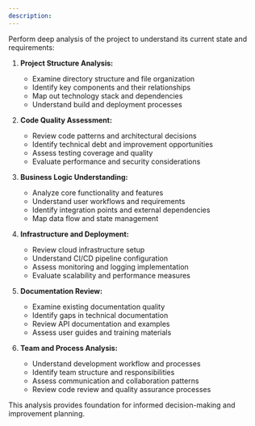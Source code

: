 ```yaml
---
description:
---
```


Perform deep analysis of the project to understand its current state and requirements:

1. **Project Structure Analysis:**
   - Examine directory structure and file organization
   - Identify key components and their relationships
   - Map out technology stack and dependencies
   - Understand build and deployment processes

2. **Code Quality Assessment:**
   - Review code patterns and architectural decisions
   - Identify technical debt and improvement opportunities
   - Assess testing coverage and quality
   - Evaluate performance and security considerations

3. **Business Logic Understanding:**
   - Analyze core functionality and features
   - Understand user workflows and requirements
   - Identify integration points and external dependencies
   - Map data flow and state management

4. **Infrastructure and Deployment:**
   - Review cloud infrastructure setup
   - Understand CI/CD pipeline configuration
   - Assess monitoring and logging implementation
   - Evaluate scalability and performance measures

5. **Documentation Review:**
   - Examine existing documentation quality
   - Identify gaps in technical documentation
   - Review API documentation and examples
   - Assess user guides and training materials

6. **Team and Process Analysis:**
   - Understand development workflow and processes
   - Identify team structure and responsibilities
   - Assess communication and collaboration patterns
   - Review code review and quality assurance processes

This analysis provides foundation for informed decision-making and improvement planning.
